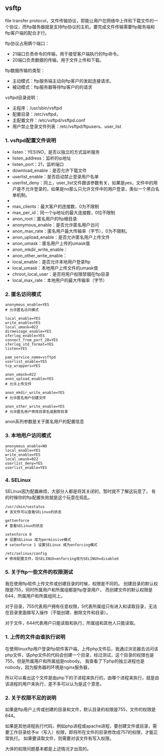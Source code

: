 ## vsftp
file transfer protocol，文件传输协议，即能让用户在网络中上传和下载文件的一个协议，而ftp服务器就是支持ftp协议的主机，要完成文件传输需要ftp服务端和ftp客户端的配合才行。

ftp协议占用俩个端口：
- 21端口负责命令的传输，用于接受客户端执行的ftp命令。
- 20端口负责数据的传输，用于文件上传和下载。

ftp数据传输的类型：
- 主动模式：ftp服务端主动向ftp客户的发起连接请求。
- 被动模式：ftp服务器等待ftp客户的的请求

vsftpd目录说明：
- 主程序：/usr/sbin/vsftpd
- 配置目录：/etc/vsftpd，
- 主配置文件：/etc/vsftpd/vsftpd.conf
- 用户禁止登录文件列表：/etc/vsftpd/ftpusers、user_list

### 1. vsftpd配置文件说明
- listen：YES\NO，是否以独立的方式监听服务
- listen_address：监听的ip地址
- listen_port：21，监听端口
- download_enable：是否允许下载文件
- userlist_enable：是否启动禁止登录用户名单
- userlist_deny：同上，user_list文件跟该参数有关，如果是yes，文件中的用户是不允许登录的，如果是no那么只允许文件中的用户登录，类似一个黑白名单机制。
- 
- max_clients：最大客户的连接数，0为不限制
- max_per_id：同一个ip地址的最大连接数，0位不限制
- anon_root：匿名用户的ftp根目录
- anonymous_enable：是否允许匿名用户访问
- anon_max_rate：匿名用户最大传输率（字节），0为不限制。
- anon_upload_enable：是否允许匿名用户上传文件
- anon_umask：匿名用户上传的umask值
- anon_mkdir_write_enable：
- anon_other_write_enable：
- local_enable：是否允许本地用户登录ftp
- local_umask：本地用户上传文件的umask值
- chroot_local_user：是否将用户权限禁锢在ftp目录
- local_max_rate：本地用户的最大传输率（字节）

### 2. 匿名访问模式
```
anonymous_enable=YES
# 允许匿名访问模式

local_enable=YES
write_enable=YES
local_umask=022
dirmessage_enable=YES
xferlog_enable=YES
connect_from_port_20=YES
xferlog_std_format=YES
listen=YES

pam_service_name=vsftpd
userlist_enable=YES
tcp_wrappers=YES

anon_umask=022
anon_upload_enable=YES
# 允许上传文件

anon_mkdir_write_enable=YES
# 允许匿名用户创建文件

anon_other_write_enable=YES
# 允许匿名用户修改目录名或删除目录
```
anon系列参数是关于匿名用户的配置信息

### 3. 本地用户访问模式
```
anonymous_enable=NO
local_enable=YES
write_enable=YES
local_umask=022
userlist_deny=YES
userlist_enable=YES

```

### 4. SELinux
SELinux因为配置麻烦，大部分人都是将其关闭的，暂时就不了解这玩意了。
有的时候你的ftp配置失败就是这个玩意在捣乱。
```
/usr/sbin/sestatus
# 该文件可以查看SELinux的状态

gettenforce
# 查看SELinux的状态

setenforce 0
# 设置SELinux 成为permissive模式
# setenforce 1 设置SELinux 成为enforcing模式

/etc/selinux/config
# 修改配置文件，将SELINUX=enforcing改为SELINUX=disabled
```



### 5. 关于ftp一些文件的权限测试
我在使用ftp软件上传文件或创建目录的时候，权限是不同的。
创建目录的默认权限是755，同时所属用户和所属组都是ftp登录用户，
而创建文件的默认权限是644，所属用户和所属组同上。

对于目录，755代表用户拥有任意权限，5代表所属组只有进入和读取目录，无法在目录里面做写入操作（不能创建、删除文件和目录）。

对于文件，644代表用户只能读取和执行，所属组和其他人只能读取。

### 1. 上传的文件由谁执行说明
在使用linuxftp用户登录ftp软件客户端，上传php文件后，我通过浏览器去访问该php文件，该php文件的代码会创建一个目录，经过测试，这个目录的权限也是755，但是所属用户和所属组是nobody。
我查看了下php的独立进程也是nobody，因为服务器的环境是nginx服务器，

所以可以看出这个文件是由php下的子进程来执行的，由哪个进程来执行，就是由该进程的用户来执行，差不多可以认为是这个意思。

### 2. 关于权限不足的说明
如果是ftp用户上传或创建的目录和文件，默认目录的权限是755，文件的权限是644。

如果是其他进程执行代码，例如php进程或apache进程，要创建文件或目录，需要工作目录给予w（写入）权限，即将所在文件的目录修改成757的权限，才能正常执行。
如果要读取文件，则需要对该文件有写入权限。

大体的权限问题基本都是上述情况才出现的。
